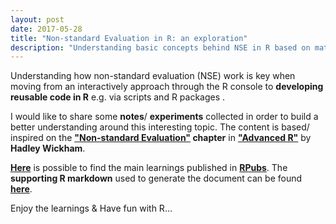 ```yaml
---
layout: post
date: 2017-05-28
title: "Non-standard Evaluation in R: an exploration"
description: "Understanding basic concepts behind NSE in R based on material present in 'Advanced R' by Hadley Wickham #R #NSE #SE #softwaredevelopment #coding"
---
```


Understanding how non-standard evaluation (NSE) work is key when moving from an interactively approach through the R console to __developing reusable code in R__ e.g. via scripts and R packages .  

I would like to share some __notes__/ __experiments__ collected in order to build a better understanding around this interesting topic. The content is based/ inspired on the __["Non-standard Evaluation"](http://adv-r.had.co.nz/Computing-on-the-language.html) chapter__ in [__"Advanced R"__](http://adv-r.had.co.nz/) by __Hadley Wickham__.

__[Here](http://rpubs.com/pparacch/280365)__ is possible to find the main learnings published in __[RPubs](http://rpubs.com/pparacch/)__. The __supporting R markdown__ used to generate the document can be found __[here](https://github.com/pparacch/DataSciencePosts/blob/master/nse_vs_se_in_r_exploration.Rmd)__.


Enjoy the learnings & Have fun with R...
